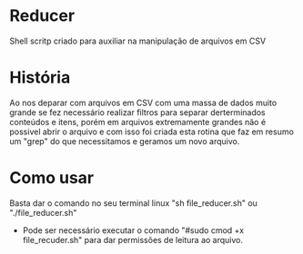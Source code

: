 # Reducer
Shell scritp criado para auxiliar na manipulação de arquivos em CSV

# História
Ao nos deparar com arquivos em CSV com uma massa de dados muito grande se fez necessário realizar filtros para separar derterminados conteúdos e itens, porém em arquivos extremamente grandes não é possivel abrir o arquivo e com isso foi criada esta rotina que faz em resumo um "grep" do que necessitamos e geramos um novo arquivo.

# Como usar
Basta dar o comando no seu terminal linux "sh file_reducer.sh" ou "./file_reducer.sh"
* Pode ser necessário executar o comando "#sudo cmod +x file_recuder.sh" para dar permissões de leitura ao arquivo. 
